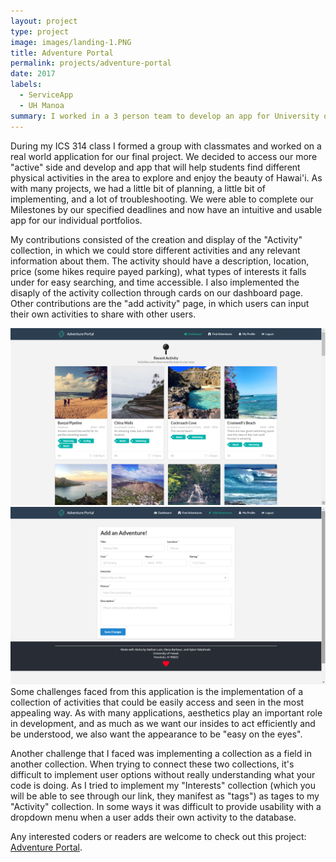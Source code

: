 ```yaml
---
layout: project
type: project
image: images/landing-1.PNG
title: Adventure Portal 
permalink: projects/adventure-portal
date: 2017
labels:
  - ServiceApp
  - UH Manoa
summary: I worked in a 3 person team to develop an app for University of Hawai'i at Manoa students to discover exciting activities around the island of O'ahu to experience the adventures of the 'aina. 
---
```


During my ICS 314 class I formed a group with classmates and worked on a real world application for our final project. We decided to access our more "active" side and develop and app that will help students find different physical activities in the area to explore and enjoy the beauty of Hawai'i. As with many projects, we had a little bit of planning, a little bit of implementing, and a lot of troubleshooting. We were able to complete our Milestones by our specified deadlines and now have an intuitive and usable app for our individual portfolios.

My contributions consisted of the creation and display of the "Activity" collection, in which we could store different activities and any relevant information about them. The activity should have a description, location, price (some hikes require payed parking), what types of interests it falls under for easy searching, and time accessible. I also implemented the disaply of the activity collection through cards on our dashboard page. Other contributions are the "add activity" page, in which users can input their own activities to share with other users.
<div class="ui large rounded images">
  <img class="ui image" src="../images/Dashboard1.png">
  <img class="ui image" src="../images/add-activity.png">
</div>
Some challenges faced from this application is the implementation of a collection of activities that could be easily access and seen in the most appealing way. As with many applications, aesthetics play an important role in development, and as much as we want our insides to act efficiently and be understood, we also want the appearance to be "easy on the eyes".
 
 Another challenge that I faced was implementing a collection as a field in another collection. When trying to connect these two collections, it's difficult to implement user options without really understanding what your code is doing. As I tried to implement my "Interests" collection (which you will be able to see through our link, they manifest as "tags") as tages to my "Activity" collection. In some ways it was difficult to provide usability with a dropdown menu when a user adds their own activity to the database.
 
 Any interested coders or readers are welcome to check out this project: 
 [Adventure Portal](https://adventure-portal.github.io/).
